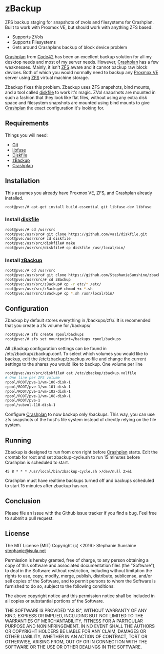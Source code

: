 # zBackup

ZFS backup staging for snapshots of zvols and filesystems for Crashplan.  Built to work with Proxmox VE, but should work with anything ZFS based.

  - Supports ZVols
  - Supports Filesystems
  - Gets around Crashplans backup of block device problem

[Crashplan] from [Code42] has been an excellent backup solution for all my desktop needs and most of my server needs.  However, [Crashplan] has a few weaknesses.  Mainly, it isn't [ZFS] aware and it cannot backup raw block devices.  Both of which you would normally need to backup any [Proxmox VE] server using [ZFS] virtual machine storage.

Zbackup fixes this problem.  Zbackup uses ZFS snapshots, bind mounts, and a tool called [diskfile] to work it's magic.  ZVol snapshots are mounted in such a fashion that they look like flat files, without using any extra disk space and filesystem snapshots are mounted using bind mounts to give [Crashplan] the exact configuration it's looking for.

## Requirements
Things you will need:
 - [Git]
 - [libfuse]
 - [Diskfile]
 - [zBackup]
 - [Crashplan]
 
## Installation
This assumes you already have Proxmox VE, ZFS, and Crashplan already installed.
```sh
root@pve:/# apt-get install build-essential git libfuse-dev libfuse
```
### Install [diskfile]
```sh
root@pve:/# cd /usr/src
root@pve:/usr/src# git clone https://github.com/vasi/diskfile.git
root@pve:/usr/src# cd diskfile
root@pve:/usr/src/diskfile# make
root@pve:/usr/src/diskfile# cp diskfile /usr/local/bin/ 
```
### Install [zBackup]
```sh
root@pve:/# cd /usr/src
root@pve:/usr/src# git clone https://github.com/StephanieSunshine/zbackup.git
root@pve:/usr/src/# cd zBackup
root@pve:/usr/src/zBackup# cp -r etc/* /etc/
root@pve:/usr/src/zBackup# chmod +x *.sh
root@pve:/usr/src/zBackup# cp *.sh /usr/local/bin/
```
## Configuration
Zbackup by default stores everything in /backups/zfs/.  It is recomended that you create a zfs volume for /backups/

```sh
root@pve:/# zfs create rpool/backups
root@pve:/# zfs set mountpoint=/backups rpool/backups
```

All zBackup configuration settings can be found in /etc/zbackup/zbackup.conf.  To select which volumes you would like to backup, edit the /etc/zbackup/zbackup.volfile and change the current settings to the shares you would like to backup.  One volume per line

```sh
root@pve:/usr/src/diskfile# cat /etc/zbackup/zbackup.volfile 
# One line per ZFS volume
rpool/ROOT/pve-1/vm-100-disk-1
rpool/ROOT/pve-1/vm-101-disk-1
rpool/ROOT/pve-1/vm-102-disk-1
rpool/ROOT/pve-1/vm-108-disk-1
rpool/ROOT/pve-1
rpool/subvol-110-disk-1
```
Configure [Crashplan] to now backup only /backups.  This way, you can use zfs snapshots of the host's file system instead of directly relying on the file system.

## Running
Zbackup is designed to run from cron right before [Crashplan] starts.  Edit the crontab for root and set zbackup-cycle.sh to run 15 minutes before Crashplan is scheduled to start.
```cron
45 8 * * * /usr/local/bin/zbackup-cycle.sh >/dev/null 2>&1
```

Crashplan must have realtime backups turned off and backups scheduled to start 15 minutes after zbackup has ran.

## Conclusion

Please file an issue with the Github issue tracker if you find a bug.  Feel free to submit a pull request.

## License
The MIT License (MIT)
Copyright (c) <2016> Stephanie Sunshine <stephanie@isula.net>

Permission is hereby granted, free of charge, to any person obtaining a copy of this software and associated documentation files (the "Software"), to deal in the Software without restriction, including without limitation the rights to use, copy, modify, merge, publish, distribute, sublicense, and/or sell copies of the Software, and to permit persons to whom the Software is furnished to do so, subject to the following conditions:

The above copyright notice and this permission notice shall be included in all copies or substantial portions of the Software.

THE SOFTWARE IS PROVIDED "AS IS", WITHOUT WARRANTY OF ANY KIND, EXPRESS OR IMPLIED, INCLUDING BUT NOT LIMITED TO THE WARRANTIES OF MERCHANTABILITY, FITNESS FOR A PARTICULAR PURPOSE AND NONINFRINGEMENT. IN NO EVENT SHALL THE AUTHORS OR COPYRIGHT HOLDERS BE LIABLE FOR ANY CLAIM, DAMAGES OR OTHER LIABILITY, WHETHER IN AN ACTION OF CONTRACT, TORT OR OTHERWISE, ARISING FROM, OUT OF OR IN CONNECTION WITH THE SOFTWARE OR THE USE OR OTHER DEALINGS IN THE SOFTWARE.

[libfuse]: <https://github.com/libfuse/libfuse>
[Git]: <https://git-scm.com/>
[Crashplan]: <http://www.code42.com/crashplan/>
[Code42]: <http://www.code42.com/>
[Proxmox VE]: <http://www.proxmox.com/en/>
[ZFS]: <http://zfsonlinux.org/>
[diskfile]: <https://github.com/vasi/diskfile>
[zBackup]: <https://github.com/StephanieSunshine/zbackup>
